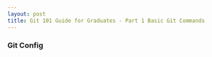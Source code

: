 ```yaml
---
layout: post
title: Git 101 Guide for Graduates - Part 1 Basic Git Commands
---
```


### Git Config
